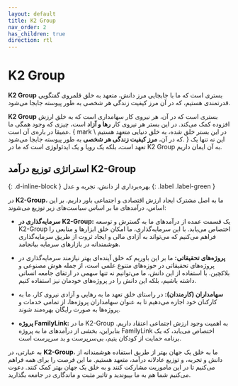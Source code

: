 ```yaml
---
layout: default
title: K2 Group
nav_order: 2
has_children: true
direction: rtl
---
```


# K2 Group

**K2 Group** بستری است که ما با جابجایی مرز دانش، متعهد به خلق قلمروی گفتگویی قدرتمندی هستیم، که در آن مرز کیفیت زندگی هر شخصی به طور پیوسته جابجا می‌شود.

[comment]: <> ( در **K2 Group** هدف ما جابجایی مرز دانش قلمرو خودمان و در نتیجه‌ی آن ایجاد ابزارها و منابع لازم برای دستیابی به آزادی مالی و ایجاد ثروت از طریق سرمایه گذاری هوشمندانه در بازارهای سرمایه برای افراد، گروه‌ها و سازمان‌ها در سراسر جهان است. با بهره برداری از دانش، تخصص و تجربه‌ی خود، تلاش می‌کنیم مشتریان خود را همراهی کنیم با تصمیمات سرمایه‌گذاری آگاهانه بازدهی پایدار تولید کنند. از طریق پیروی از عملکردهای سرمایه گذاری مسئولانه و اخلاقی، تلاش می‌کنیم ارزشی را نه تنها برای مشتریانمان، بلکه برای جامعه به طور کلی ایجاد کنیم.)

**K2 Group** بستری است که در آن، هر نیروی کار سهامداری است که به خلق ارزش افزوده کمک می‌کند. در این بستر هر نیروی کار **رها و آزاد** است، چیزی که وجود همگی ما عمیقا در باره‌ی آن است. { mark \ در این بستر خلق شده، به خلق دنیایی متعهد هستیم که در آن، **مرز کیفیت زندگی هر شخصی** به طور پیوسته جابجا می‌شود. } این نه تنها یک تعهد است، بلکه یک رویا و یک ایدئولوژی است که ما در K2 Group به آن ایمان داریم.

## استراتژی توزیع درآمد K2-Group
{: .d-inline-block }
بهره‌برداری از دانش، تجربه و عدل
{: .label .label-green }

در **K2-Group**، ما به اصل مشترک ایجاد ارزش اقتصادی و اجتماعی باور داریم. بر این اساس، درآمدهای ما بر اساس سیاست‌های زیر توزیع می‌شوند:

- **سرمایه‌گذاری در K2-Group:** یک قسمت عمده از درآمدهای ما به گسترش و توسعه K2-Group اختصاص می‌یابد. با این سرمایه‌گذاری، ما امکان خلق ابزارها و منابعی را فراهم می‌کنیم که می‌تواند به آزادی مالی و ایجاد ثروت از طریق سرمایه‌گذاری هوشمندانه در بازارهای سرمایه بیانجامد.

- **پروژه‌های تحقیقاتی:** ما بر این باوریم که خلق آینده‌ای بهتر نیازمند سرمایه‌گذاری در پروژه‌های تحقیقاتی در حوزه‌های متنوع علمی است، از جمله هوش مصنوعی و بلاکچین. با استفاده از این دانش، ما می‌توانیم نه تنها سهمی در ارتقای جامعه انسانی داشته باشیم، بلکه این دانش را در پروژه‌های خودمان نیز استفاده کنیم.

- **سهامداران (کارمندان):** در راستای خلق تعهد ما به رهایی و آزادی نیروی کار، ما به کارکنان خود اجازه می‌دهیم تا به عنوان سهامداران پروژه‌ها، از تمامی خدمات و پروژه‌ها به صورت رایگان بهره‌مند شوند.

- **پروژه FamilyLink:** ما در K2-Group به اهمیت وجود ارزش اجتماعی اعتقاد داریم. بنابراین، بخشی از درآمدهای ما به پروژه FamilyLink اختصاص می‌یابد، که یک برنامه حمایت از کودکان یتیم، بی‌سرپرست و بد سرپرست است.

به عبارتی، در **K2-Group**، ما به خلق یک جهان بهتر از طریق استفاده هوشمندانه از دانش و تجربه، و توزیع عادلانه درآمد، متعهد هستیم. ما این فرصت را برای همه فراهم می‌کنیم تا در این ماموریت مشارکت کنند و به خلق یک جهان بهتر کمک کنند. دعوت می‌کنیم شما هم به ما بپیوندید و تاثیر مثبت و ماندگاری در جامعه بگذارید.
